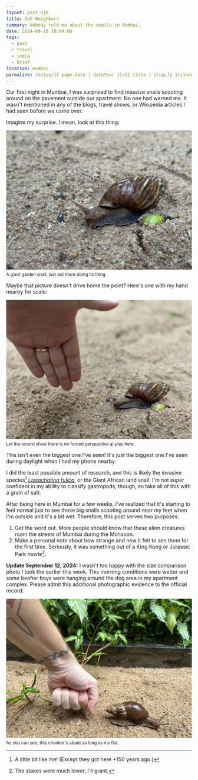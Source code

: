 ```yaml
---
layout: post.njk
title: Odd Neighbors
summary: Nobody told me about the snails in Mumbai.
date: 2024-09-10 10:44:00
tags:
  - post
  - travel
  - india
  - brief
location: mumbai
permalink: /notes/{{ page.date | dateYear }}/{{ title | slugify }}/index.html
---
```


Our first night in Mumbai, I was surprised to find massive snails scooting around on the pavement outside our apartment. No one had warned me. It wasn't mentioned in any of the blogs, travel shows, or Wikipedia articles I had seen before we came over.

Imagine my surprise. I mean, look at this thing:

<div><img src="/img/blog/2024/snail-1.png" loading="lazy" class="blog-pic container" /></div>
<div class="center-text"><small>A giant garden snail, just out there doing its thing.</small></div>

Maybe that picture doesn't drive home the point? Here's one with my hand nearby for scale:

<div><img src="/img/blog/2024/snail-2.png" loading="lazy" class="blog-pic container" /></div>
<div class="center-text"><small>Let the record show there is no forced perspective at play here.</small></div>

This isn't even the biggest one I've seen! It's just the biggest one I've seen during daylight when I had my phone nearby.

I did the least possible amount of research, and this is likely the invasive species[^1] _[Lissachatina fulica](https://en.wikipedia.org/wiki/Lissachatina_fulica)_, or the Giant African land snail. I'm not super confident in my ability to classify gastropods, though, so take all of this with a grain of salt.

After being here in Mumbai for a few weeks, I've realized that it's starting to feel normal just to see these big snails scooting around near my feet when I'm outside and it's a bit wet. Therefore, this post serves two purposes:
1. Get the word out. More people should know that these alien creatures roam the streets of Mumbai during the Monsoon.
1. Make a personal note about how strange and new it felt to see them for the first time. Seriously, it was something out of a King Kong or Jurassic Park movie[^2].

**Update September 12, 2024:** I wasn't too happy with the size comparison photo I took the earlier this week. This morning conditions were wetter and some beefier boys were hanging around the dog area in my apartment complex. Please admit this additional photographic evidence to the official record:

<div><img src="/img/blog/2024/snail-3.png" loading="lazy" class="blog-pic container" /></div>
<div class="center-text"><small>As you can see, this chonker's about as long as my fist.</small></div>


[^1]: A little bit like me! (Except they got here +150 years ago.)
[^2]: The stakes were much lower, I'll grant.
